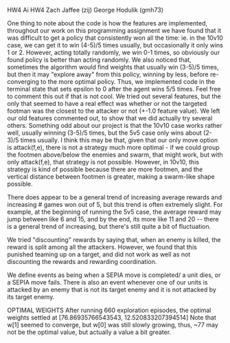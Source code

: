 HW4
Ai HW4 
Zach Jaffee (zij) 
George Hodulik (gmh73)

One thing to note about the code is how the features are implemented, throughout our work on this programming assignment we have found that it was difficult to get a policy that consistently won all the time: ie. in the 10v10 case, we can get it to win (4-5)/5 times usually, but occasionally it only wins 1 or 2.  However, acting totally randomly, we win 0-1 times, so obviously our found policy is better than acting randomly.
We also noticed that, sometimes the algorithm would find weights that usually win (3-5)/5 times, but then it may "explore away" from this policy, winning by less, before re-converging to the more optimal policy.  Thus, we implemented code in the terminal state that sets epsilon to 0 after the agent wins 5/5 times.  Feel free to comment this out if that is not cool.
We tried out several features, but the only that seemed to have a real effect was whether or not the targeted footman was the closest to the attacker or not (+-1.0 feature value).  We left our old features commented out, to show that we did actually try several others.
Something odd about our project is that the 10v10 case works rather well, usually winning (3-5)/5 times, but the 5v5 case only wins about (2-3)/5 times usually.  I think this may be that, given that our only move option is attack(f,e), there is not a strategy much more optimal - if we could group the footmen above/below the enemies and swarm, that might work, but with only attack(f,e), that strategy is not possible.  However, in 10v10, this strategy is kind of possible because there are more footmen, and the vertical distance between footmen is greater, making a swarm-like shape possible.

There does appear to be a general trend of increasing average rewards and increasing # games won out of 5, but this trend is often extremely slight.  For example, at the beginning of running the 5v5 case, the average reward may jump between like 6 and 15, and by the end, its more like 11 and 20 -- there is a general trend of increasing, but there's still quite a bit of fluctuation.

We tried "discounting" rewards by saying that, when an enemy is killed, the reward is split among all the attackers.  However, we found that this punished teaming up on a target, and did not work as well as not discounting the rewards and rewarding coordination.

We define events as being when a SEPIA move is completed/ a unit dies, or a SEPIA move fails.  There is also an event whenever one of our units is attacked by an enemy that is not its target enemy and it is not attacked by its target enemy.

OPTIMAL WEIGHTS
After running 660 exploration episodes, the optimal weights settled at
[76.86935766543543, 12.520833207394514]
Note that w[1] seemed to converge, but w[0] was still slowly growing, thus, ~77 may not be the optimal value, but actually a value a bit greater.